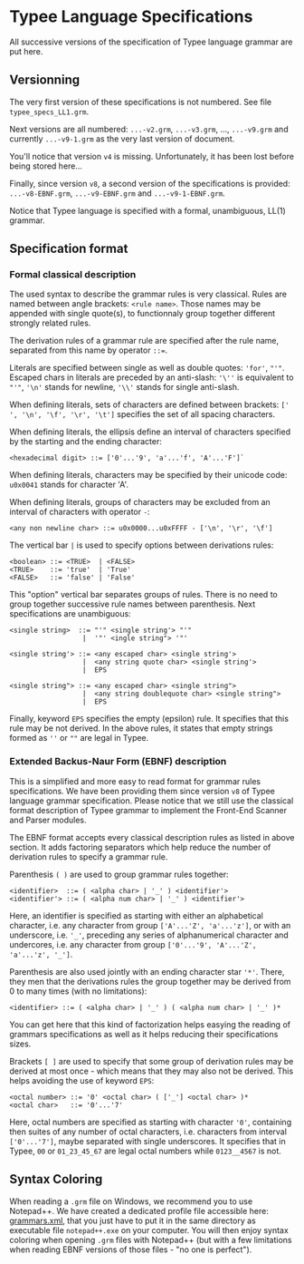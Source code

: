 # Typee Language Specifications

All successive versions of the specification of Typee language grammar are 
put here.


## Versionning

The very first version of these specifications is not numbered. See file 
`typee_specs_LL1.grm`.

Next versions are all numbered: `...-v2.grm`, `...-v3.grm`, ..., 
`...-v9.grm` and currently `...-v9-1.grm` as the very last version of 
document.

You'll notice that version `v4` is missing. Unfortunately, it has been lost 
before being stored here...

Finally, since version `v8`, a second version of the specifications is 
provided: `...-v8-EBNF.grm`, `...-v9-EBNF.grm` and `...-v9-1-EBNF.grm`. 

Notice that Typee language is specified with a formal, unambiguous, LL(1) 
grammar.


## Specification format

### Formal classical description

The used syntax to describe the grammar rules is very classical.
Rules are named between angle brackets: `<rule name>`. Those names may 
be appended with single quote(s), to functionnaly group together different
strongly related rules.

The derivation rules of a grammar rule are specified after the rule name, 
separated from this name by operator `::=`.

Literals are specified between single as well as double quotes: `'for'`,
`"'"`. Escaped chars in literals are preceded by an anti-slash: `'\''` is 
equivalent to `"'"`, `'\n'` stands for newline, `'\\'` stands for single 
anti-slash.

When defining literals, sets of characters are defined between brackets: 
`[' ', '\n', '\f', '\r', '\t']` specifies the set of all spacing characters.

When defining literals, the ellipsis define an interval of characters 
specified by the starting and the ending character: 

    <hexadecimal digit> ::= ['0'...'9', 'a'...'f', 'A'...'F']`

When defining literals, characters may be specified by their unicode code:
`u0x0041` stands for character 'A'.

When defining literals, groups of characters may be excluded from an interval 
of characters with operator `-`:

    <any non newline char> ::= u0x0000...u0xFFFF - ['\n', '\r', '\f']

The vertical bar `|` is used to specify options between derivations rules:

    <boolean> ::= <TRUE>  | <FALSE>
    <TRUE>    ::= 'true'  | 'True'
    <FALSE>   ::= 'false' | 'False'

This "option" vertical bar separates groups of rules. There is no need to 
group together successive rule names between parenthesis. Next specifications 
are unambiguous:

    <single string>  ::= "'" <single string'> "'"
                      |  '"' <ingle string"> '"'

    <single string'> ::= <any escaped char> <single string'>
                      |  <any string quote char> <single string'>
                      |  EPS

    <single string"> ::= <any escaped char> <single string">
                      |  <any string doublequote char> <single string">
                      |  EPS

Finally, keyword `EPS` specifies the empty (epsilon) rule. It specifies that 
this rule may be not derived. In the above rules, it states that empty strings 
formed as `''` or `""` are legal in Typee.


### Extended Backus-Naur Form (EBNF) description

This is a simplified and more easy to read format for grammar rules 
specifications. We have been providing them since version `v8` of Typee 
language grammar specification. Please notice that we still use the 
classical format description of Typee grammar to implement the Front-End 
Scanner and Parser modules.

The EBNF format accepts every classical description rules as listed in above 
section. It adds factoring separators which help reduce the number of 
derivation rules to specify a grammar rule.


Parenthesis `( )` are used to group grammar rules together:

    <identifier>  ::= ( <alpha char> | '_' ) <identifier'>
    <identifier'> ::= ( <alpha num char> | '_' ) <identifier'>

Here, an identifier is specified as starting with either an alphabetical 
character, i.e. any character from group `['A'...'Z', 'a'...'z']`, or with an
underscore, i.e. `'_'`, preceding any series of alphanumerical character and 
undercores, i.e. any character from group `['0'...'9', 'A'...'Z', 'a'...'z', '_']`.

Parenthesis are also used jointly with an ending character star `'*'`. There, 
they men that the derivations rules the group together may be derived from 0 
to many times (with no limitations):

    <identifier> ::= ( <alpha char> | '_' ) ( <alpha num char> | '_' )*

You can get here that this kind of factorization helps easying the reading of 
grammars specifications as well as it helps reducing their specifications 
sizes.


Brackets `[ ]` are used to specify that some group of derivation rules may be 
derived at most once - which means that they may also not be derived. This 
helps avoiding the use of keyword `EPS`:

    <octal number> ::= '0' <octal char> ( ['_'] <octal char> )*
    <octal char>   ::= '0'...'7' 

Here, octal numbers are specified as starting with character `'0'`, containing 
then suites of any number of octal characters, i.e. characters from interval 
`['0'...'7']`, maybe separated with single underscores. It specifies that in 
Typee, `00` or `01_23_45_67` are legal octal numbers while `0123__4567` is not.



## Syntax Coloring

When reading a `.grm` file on Windows, we recommend you to use Notepad++. We 
have created a dedicated profile file accessible here:
[grammars.xml](../Notepad%2B%2BXML-configs/), 
that you just have to put it in the same directory as executable file 
`notepad++.exe` on your computer. You will then enjoy syntax coloring when 
opening `.grm` files with Notepad++ (but with a few limitations when reading 
EBNF versions of those files - "no one is perfect").
